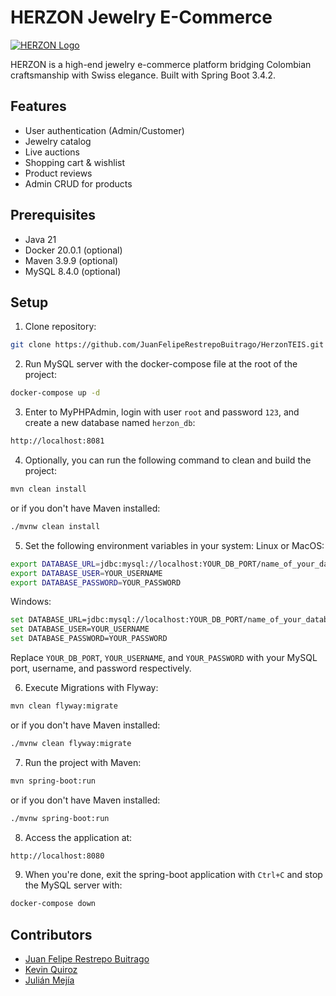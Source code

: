 # HERZON Jewelry E-Commerce

[![HERZON Logo](logo.png)](https://example.com)

HERZON is a high-end jewelry e-commerce platform bridging Colombian craftsmanship with Swiss elegance. Built with Spring Boot 3.4.2.

## Features
- User authentication (Admin/Customer)
- Jewelry catalog
- Live auctions
- Shopping cart & wishlist
- Product reviews
- Admin CRUD for products

## Prerequisites
- Java 21
- Docker 20.0.1 (optional)
- Maven 3.9.9 (optional)
- MySQL 8.4.0 (optional)

## Setup
1. Clone repository:
```bash
git clone https://github.com/JuanFelipeRestrepoBuitrago/HerzonTEIS.git
```
2. Run MySQL server with the docker-compose file at the root of the project:
```bash
docker-compose up -d
```
3. Enter to MyPHPAdmin, login with user `root` and password `123`, and create a new database named `herzon_db`:
```bash
http://localhost:8081
```
4. Optionally, you can run the following command to clean and build the project:
```bash
mvn clean install
```
or if you don't have Maven installed:
```bash
./mvnw clean install
```
5. Set the following environment variables in your system:
Linux or MacOS:
```bash
export DATABASE_URL=jdbc:mysql://localhost:YOUR_DB_PORT/name_of_your_database
export DATABASE_USER=YOUR_USERNAME
export DATABASE_PASSWORD=YOUR_PASSWORD
```
Windows:
```bash
set DATABASE_URL=jdbc:mysql://localhost:YOUR_DB_PORT/name_of_your_database
set DATABASE_USER=YOUR_USERNAME
set DATABASE_PASSWORD=YOUR_PASSWORD
```
Replace `YOUR_DB_PORT`, `YOUR_USERNAME`, and `YOUR_PASSWORD` with your MySQL port, username, and password respectively.

6. Execute Migrations with Flyway:
```bash
mvn clean flyway:migrate
```
or if you don't have Maven installed:
```bash
./mvnw clean flyway:migrate
```

7. Run the project with Maven:
```bash
mvn spring-boot:run
```
or if you don't have Maven installed:
```bash
./mvnw spring-boot:run
```
8. Access the application at:
```bash
http://localhost:8080
```
9. When you're done, exit the spring-boot application with `Ctrl+C` and stop the MySQL server with:
```bash
docker-compose down
```

## Contributors

- [Juan Felipe Restrepo Buitrago](https://github.com/JuanFelipeRestrepoBuitrago)
- [Kevin Quiroz](https://github.com/KevinQzG)
- [Julián Mejía](https://github.com/julimejia)